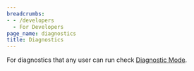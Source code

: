 ```yaml
---
breadcrumbs:
- - /developers
  - For Developers
page_name: diagnostics
title: Diagnostics
---
```


For diagnostics that any user can run check [Diagnostic
Mode](/administrators/diagnostic-mode).